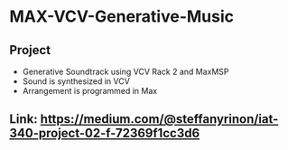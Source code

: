 # MAX-VCV-Generative-Music
## Project
- Generative Soundtrack using VCV Rack 2 and MaxMSP
- Sound is synthesized in VCV
- Arrangement is programmed in Max

## Link: https://medium.com/@steffanyrinon/iat-340-project-02-f-72369f1cc3d6
